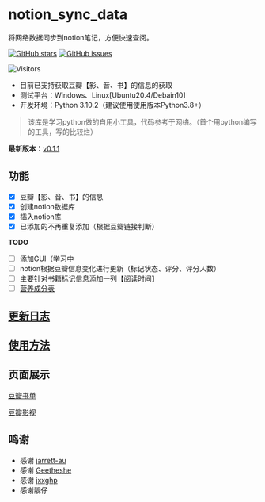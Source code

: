 # notion_sync_data
将网络数据同步到notion笔记，方便快速查阅。

[![GitHub stars](https://img.shields.io/github/stars/Qliangw/notion_sync_data?style=plastic)](https://github.com/Qliangw/notion_sync_data/stargazers)
[![GitHub issues](https://img.shields.io/github/issues/Qliangw/notion_sync_data?style=plastic)](https://github.com/Qliangw/notion_sync_data/issues)

![Visitors](https://api.visitorbadge.io/api/combined?path=https%3A%2F%2Fgithub.com%2FQliangw%2Fnotion_sync_data&label=visitors&labelColor=%235d5d5d&countColor=%23d9e3f0&style=plastic)

- 目前已支持获取豆瓣【影、音、书】的信息的获取
- 测试平台：Windows、Linux[Ubuntu20.4/Debain10]
- 开发环境：Python 3.10.2（建议使用使用版本Python3.8+）

> 该库是学习python做的自用小工具，代码参考于网络。（首个用python编写的工具，写的比较烂）



**最新版本：**[v0.1.1](https://github.com/Qliangw/notion_sync_data/releases/tag/v0.1.1)

## 功能

- [x] 豆瓣【影、音、书】的信息
- [x] 创建notion数据库
- [x] 插入notion库
- [x] 已添加的不再重复添加（根据豆瓣链接判断）

**TODO**

- [ ] 添加GUI（学习中
- [ ] notion根据豆瓣信息变化进行更新（标记状态、评分、评分人数）
- [ ] 主要针对书籍标记信息添加一列【阅读时间】
- [ ] [营养成分表](https://www.tianapi.com/apiview/121)

## [更新日志](https://github.com/Qliangw/notion_sync_data/blob/main/CHANGELOG.rst)

## [使用方法](https://qliangw.notion.site/)

## 页面展示

[豆瓣书单](https://qliangw.notion.site/25dbf612997f43f4a2a7f2156a11d3ae?v=05ce09bfaaaa46058215b13ad4b60b0d)

[豆瓣影视](https://qliangw.notion.site/fe986bd915ac49a2a587db9da3ffb9db?v=d8acb239433b4c9da9c7ec6107c882c2)


## 鸣谢

- 感谢 [jarrett-au](https://github.com/jarrett-au/douban2noition)
- 感谢 [Geetheshe](https://github.com/Geetheshe/DoubanMovieListBackUpToNotion) 
- 感谢 [jxxghp](https://github.com/jxxghp/nas-tools)
- 感谢靓仔
